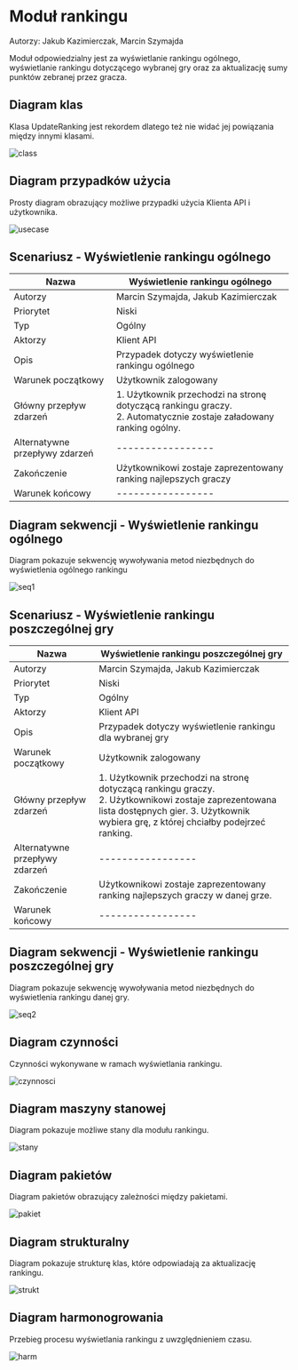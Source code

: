 # Moduł rankingu

Autorzy: Jakub Kazimierczak, Marcin Szymajda

Moduł odpowiedzialny jest za wyświetlanie rankingu ogólnego, wyświetlanie rankingu dotyczącego wybranej gry oraz za aktualizację sumy punktów zebranej przez gracza.

## Diagram klas

Klasa UpdateRanking jest rekordem dlatego też nie widać jej powiązania między innymi klasami.

![class](https://gist.github.com/assets/126806633/6c42d03e-a011-4cf4-9b11-d2f38be15ca6)

## Diagram przypadków użycia

Prosty diagram obrazujący możliwe przypadki użycia Klienta API i użytkownika.

![usecase](https://gist.github.com/assets/126806633/666c7f20-8b98-466e-bb75-e588653302ba)

## Scenariusz - Wyświetlenie rankingu ogólnego

| Nazwa                          | Wyświetlenie rankingu ogólnego                                                                                          |
| ------------------------------ | ----------------------------------------------------------------------------------------------------------------------- |
| Autorzy                        | Marcin Szymajda, Jakub Kazimierczak                                                                                     |
| Priorytet                      | Niski                                                                                                                   |
| Typ                            | Ogólny                                                                                                                  |
| Aktorzy                        | Klient API                                                                                                              |
| Opis                           | Przypadek dotyczy wyświetlenie rankingu ogólnego                                                                        |
| Warunek początkowy             | Użytkownik zalogowany                                                                                                   |
| Główny przepływ zdarzeń        | 1. Użytkownik przechodzi na stronę dotyczącą rankingu graczy. </br> 2. Automatycznie zostaje załadowany ranking ogólny. |
| Alternatywne przepływy zdarzeń | -----------------                                                                                                       |
| Zakończenie                    | Użytkownikowi zostaje zaprezentowany ranking najlepszych graczy                                                         |
| Warunek końcowy                | -----------------                                                                                                       |

## Diagram sekwencji - Wyświetlenie rankingu ogólnego

Diagram pokazuje sekwencję wywoływania metod niezbędnych do wyświetlenia ogólnego rankingu

![seq1](https://gist.github.com/assets/126806633/b9c77e18-8a7d-41da-bdf1-3601c8d5ffa4)

## Scenariusz - Wyświetlenie rankingu poszczególnej gry

| Nazwa                          | Wyświetlenie rankingu poszczególnej gry                                                                                                                                                            |
| ------------------------------ | -------------------------------------------------------------------------------------------------------------------------------------------------------------------------------------------------- |
| Autorzy                        | Marcin Szymajda, Jakub Kazimierczak                                                                                                                                                                |
| Priorytet                      | Niski                                                                                                                                                                                              |
| Typ                            | Ogólny                                                                                                                                                                                             |
| Aktorzy                        | Klient API                                                                                                                                                                                         |
| Opis                           | Przypadek dotyczy wyświetlenie rankingu dla wybranej gry                                                                                                                                           |
| Warunek początkowy             | Użytkownik zalogowany                                                                                                                                                                              |
| Główny przepływ zdarzeń        | 1. Użytkownik przechodzi na stronę dotyczącą rankingu graczy. </br> 2. Użytkownikowi zostaje zaprezentowana lista dostępnych gier. 3. Użytkownik wybiera grę, z której chciałby podejrzeć ranking. |
| Alternatywne przepływy zdarzeń | -----------------                                                                                                                                                                                  |
| Zakończenie                    | Użytkownikowi zostaje zaprezentowany ranking najlepszych graczy w danej grze.                                                                                                                      |
| Warunek końcowy                | -----------------                                                                                                                                                                                  |

## Diagram sekwencji - Wyświetlenie rankingu poszczególnej gry

Diagram pokazuje sekwencję wywoływania metod niezbędnych do wyświetlenia rankingu danej gry.

![seq2](https://gist.github.com/assets/126806633/be136827-3d1f-4c56-9aa5-ee3db4cb3d25)

## Diagram czynności

Czynności wykonywane w ramach wyświetlania rankingu.

![czynnosci](https://gist.github.com/assets/126806633/d3a49cab-5eef-40c1-997a-b6dd199a1f84)

## Diagram maszyny stanowej

Diagram pokazuje możliwe stany dla modułu rankingu.

![stany](https://gist.github.com/assets/126806633/4fec8be3-5c38-4bf8-b260-d4f6f68e1e29)

## Diagram pakietów

Diagram pakietów obrazujący zależności między pakietami.

![pakiet](https://gist.github.com/assets/126806633/0877b6ae-3cdf-447e-bd89-2b42a3d780e2)

## Diagram strukturalny

Diagram pokazuje strukturę klas, które odpowiadają za aktualizację rankingu.

![strukt](https://gist.github.com/assets/126806633/5b35fefe-30e0-42d1-bbd8-8953befffc25)

## Diagram harmonogrowania

Przebieg procesu wyświetlania rankingu z uwzględnieniem czasu.

![harm](https://gist.github.com/assets/126806633/90b0bfe7-1a1b-4666-8875-8fbaa80b7eb0)
